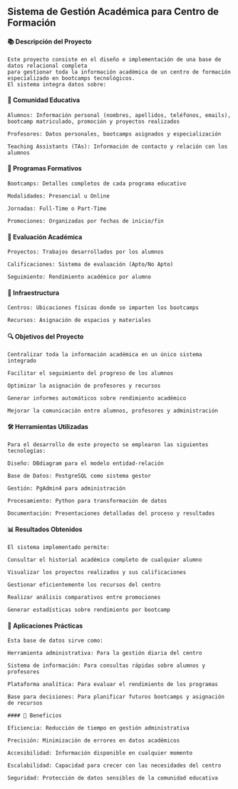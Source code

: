 ## Sistema de Gestión Académica para Centro de Formación


#### 📚 Descripción del Proyecto

    Este proyecto consiste en el diseño e implementación de una base de datos relacional completa 
    para gestionar toda la información académica de un centro de formación especializado en bootcamps tecnológicos. 
    El sistema integra datos sobre:

#### 👥 Comunidad Educativa
    Alumnos: Información personal (nombres, apellidos, teléfonos, emails), bootcamp matriculado, promoción y proyectos realizados

    Profesores: Datos personales, bootcamps asignados y especialización

    Teaching Assistants (TAs): Información de contacto y relación con los alumnos

#### 🚀 Programas Formativos
    Bootcamps: Detalles completos de cada programa educativo

    Modalidades: Presencial u Online

    Jornadas: Full-Time o Part-Time

    Promociones: Organizadas por fechas de inicio/fin

#### 📝 Evaluación Académica

    Proyectos: Trabajos desarrollados por los alumnos

    Calificaciones: Sistema de evaluación (Apto/No Apto)

    Seguimiento: Rendimiento académico por alumno

#### 🏫 Infraestructura

    Centros: Ubicaciones físicas donde se imparten los bootcamps

    Recursos: Asignación de espacios y materiales

#### 🔍 Objetivos del Proyecto
    Centralizar toda la información académica en un único sistema integrado

    Facilitar el seguimiento del progreso de los alumnos

    Optimizar la asignación de profesores y recursos

    Generar informes automáticos sobre rendimiento académico

    Mejorar la comunicación entre alumnos, profesores y administración

#### 🛠 Herramientas Utilizadas

    Para el desarrollo de este proyecto se emplearon las siguientes tecnologías:

    Diseño: DBdiagram para el modelo entidad-relación

    Base de Datos: PostgreSQL como sistema gestor

    Gestión: PgAdmin4 para administración

    Procesamiento: Python para transformación de datos

    Documentación: Presentaciones detalladas del proceso y resultados

#### 📊 Resultados Obtenidos

    El sistema implementado permite:

    Consultar el historial académico completo de cualquier alumno

    Visualizar los proyectos realizados y sus calificaciones

    Gestionar eficientemente los recursos del centro

    Realizar análisis comparativos entre promociones

    Generar estadísticas sobre rendimiento por bootcamp

#### 📌 Aplicaciones Prácticas

    Esta base de datos sirve como:

    Herramienta administrativa: Para la gestión diaria del centro

    Sistema de información: Para consultas rápidas sobre alumnos y profesores

    Plataforma analítica: Para evaluar el rendimiento de los programas

    Base para decisiones: Para planificar futuros bootcamps y asignación de recursos
    
    #### 🌟 Beneficios

    Eficiencia: Reducción de tiempo en gestión administrativa

    Precisión: Minimización de errores en datos académicos

    Accesibilidad: Información disponible en cualquier momento

    Escalabilidad: Capacidad para crecer con las necesidades del centro

    Seguridad: Protección de datos sensibles de la comunidad educativa
